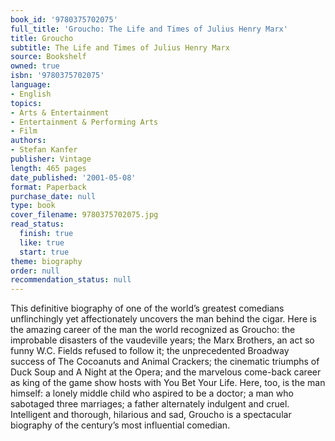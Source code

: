 ```yaml
---
book_id: '9780375702075'
full_title: 'Groucho: The Life and Times of Julius Henry Marx'
title: Groucho
subtitle: The Life and Times of Julius Henry Marx
source: Bookshelf
owned: true
isbn: '9780375702075'
language:
- English
topics:
- Arts & Entertainment
- Entertainment & Performing Arts
- Film
authors:
- Stefan Kanfer
publisher: Vintage
length: 465 pages
date_published: '2001-05-08'
format: Paperback
purchase_date: null
type: book
cover_filename: 9780375702075.jpg
read_status:
  finish: true
  like: true
  start: true
theme: biography
order: null
recommendation_status: null
---
```

This definitive biography of one of the world’s greatest comedians unflinchingly yet affectionately uncovers the man behind the cigar.
Here is the amazing career of the man the world recognized as Groucho: the improbable disasters of the vaudeville years; the Marx Brothers, an act so funny W.C. Fields refused to follow it; the unprecedented Broadway success of The Cocoanuts and Animal Crackers; the cinematic triumphs of Duck Soup and A Night at the Opera; and the marvelous come-back career as king of the game show hosts with You Bet Your Life. Here, too, is the man himself: a lonely middle child who aspired to be a doctor; a man who sabotaged three marriages; a father alternately indulgent and cruel. Intelligent and thorough, hilarious and sad, Groucho is a spectacular biography of the century’s most influential comedian.

